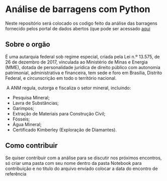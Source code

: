 # Análise de barragens com Python

Neste repositório será colocado os codigo feito da análise das barragens fornecido pelos portal de dados abertos (que pode ser acessado [aqui](https://dados.gov.br/dados/conjuntos-dados/barragens-de-mineracao) 

## Sobre o orgão

É uma autarquia federal sob regime especial, criada pela Lei n.º 13.575, de 26 de dezembro de 2017, vinculada ao Ministério de Minas e Energia (MME), dotada de personalidade jurídica de direito público com autonomia patrimonial, administrativa e financeira, tem sede e foro em Brasília, Distrito Federal, e circunscrição em todo o território nacional.

 A ANM regula, outorga e fiscaliza o setor mineral, incluindo:

- Pesquisa Mineral;  
- Lavra de Substâncias; 
- Garimpos; 
- Extração de Materiais para Construção Civil; 
- Fósseis; 
- Água Mineral; 
- Certificado Kimberley (Exploração de Diamantes).

## Como contribuir

Se quiser contribuir com a análise para se discutir nos próximos encontros, só criar uma pasta com seu nome dentro da pasta Notebook para contribuição
e no titulo do arquivo enviado colocar a data do encontro de referência 

